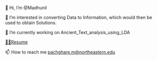 👋 Hi, I’m @Madhunil

👀 I’m interested in converting Data to Information, which would then be used to obtain Solutions.

🌱 I’m currently working on Ancient_Text_analysis_using_LDA

[👨‍💻Resume](https://drive.google.com/file/d/1VvYl0xJlY2yFRNIKBRU8Pxl3BhXVmhj8/view?usp=sharing "Madhunil's Resume")

📫 How to reach me pachghare.m@northeastern.edu

<!---
Madhunil/Madhunil is a ✨ special ✨ repository because its `README.md` (this file) appears on your GitHub profile.
You can click the Preview link to take a look at your changes.
--->
